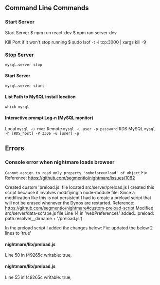 
## Command Line Commands

### Start Server
Start Server
$ npm run react-dev
$ npm run server-dev

Kill Port if it won't stop running
$ sudo lsof -t -i tcp:3000 | xargs kill -9

### Stop Server
`mysql.server stop`

#### Start Server
`mysql.server start`

#### List Path to MySQL install location
`which mysql`

#### Interactive prompt Log-n (MySQL monitor)
Local
`mysql -u root`
Remote
`mysql -u user -p password`
RDS MySQL
`mysql -h [RDS_host] -P 3306 -u [user] -p`

## Errors
### Console error when nightmare loads browser
`Cannot assign to read only property 'onbeforeunload' of object`
Fix Reference: https://github.com/segmentio/nightmare/issues/1082

Created custom 'preload.js' file located src/server/preload.js
I created this script because it involves modifiying a node-module file. Since a modification like this is not persistent I had to create a preload script that will not be erased whenever the Dynos are restarted.
  Reference: https://github.com/segmentio/nightmare#custom-preload-script
Modified src/server/data-scrape.js file
Line 14 in 'webPreferences' added..
  preload: path.resolve(__dirname + '/preload.js')

In the preload script I added the changes below:
Fix: updated the below 2 lines to 'true'
#### nightmare/lib/preload.js
Line 50 in f49265c
 writable: true,
#### nightmare/lib/preload.js
Line 55 in f49265c
 writable: true, 

